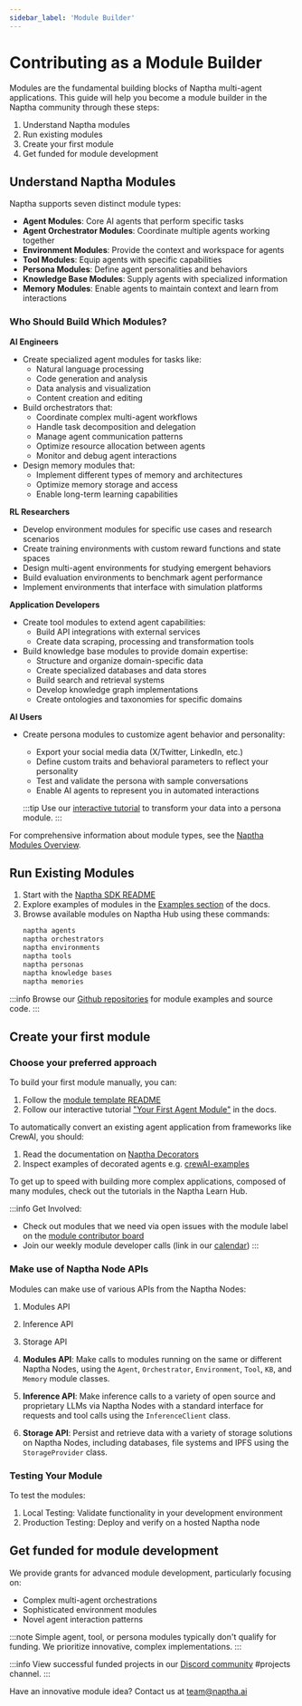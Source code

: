 ```yaml
---
sidebar_label: 'Module Builder'
---
```


# Contributing as a Module Builder

Modules are the fundamental building blocks of Naptha multi-agent applications. This guide will help you become a module builder in the Naptha community through these steps:

1. Understand Naptha modules
2. Run existing modules
3. Create your first module
4. Get funded for module development

## Understand Naptha Modules

Naptha supports seven distinct module types:

- **Agent Modules**: Core AI agents that perform specific tasks
- **Agent Orchestrator Modules**: Coordinate multiple agents working together
- **Environment Modules**: Provide the context and workspace for agents
- **Tool Modules**: Equip agents with specific capabilities
- **Persona Modules**: Define agent personalities and behaviors
- **Knowledge Base Modules**: Supply agents with specialized information
- **Memory Modules**: Enable agents to maintain context and learn from interactions

### Who Should Build Which Modules?

**AI Engineers**
- Create specialized agent modules for tasks like:
  - Natural language processing
  - Code generation and analysis
  - Data analysis and visualization
  - Content creation and editing
- Build orchestrators that:
  - Coordinate complex multi-agent workflows
  - Handle task decomposition and delegation
  - Manage agent communication patterns
  - Optimize resource allocation between agents
  - Monitor and debug agent interactions
- Design memory modules that:
  - Implement different types of memory and architectures
  - Optimize memory storage and access
  - Enable long-term learning capabilities

**RL Researchers**
- Develop environment modules for specific use cases and research scenarios
- Create training environments with custom reward functions and state spaces
- Design multi-agent environments for studying emergent behaviors
- Build evaluation environments to benchmark agent performance
- Implement environments that interface with simulation platforms

**Application Developers**
- Create tool modules to extend agent capabilities:
  - Build API integrations with external services
  - Create data scraping, processing and transformation tools
- Build knowledge base modules to provide domain expertise:
  - Structure and organize domain-specific data
  - Create specialized databases and data stores
  - Build search and retrieval systems
  - Develop knowledge graph implementations
  - Create ontologies and taxonomies for specific domains

**AI Users**
- Create persona modules to customize agent behavior and personality:
  - Export your social media data (X/Twitter, LinkedIn, etc.)
  - Define custom traits and behavioral parameters to reflect your personality
  - Test and validate the persona with sample conversations
  - Enable AI agents to represent you in automated interactions

  :::tip
  Use our [interactive tutorial](/docs/Tutorials/quick-persona-guide.md) to transform your data into a persona module.
  :::

For comprehensive information about module types, see the [Naptha Modules Overview](/docs/NapthaModules/0-overview.md).

## Run Existing Modules

1. Start with the [Naptha SDK README](https://github.com/NapthaAI/naptha-sdk/)
2. Explore examples of modules in the [Examples section](/docs/Examples/index.md) of the docs.
3. Browse available modules on Naptha Hub using these commands:
   ```bash
   naptha agents
   naptha orchestrators
   naptha environments
   naptha tools
   naptha personas
   naptha knowledge bases
   naptha memories
   ```

:::info
Browse our [Github repositories](https://github.com/orgs/NapthaAI/repositories?type=all) for module examples and source code.
:::

## Create your first module

### Choose your preferred approach

To build your first module manually, you can:

1. Follow the [module template README](https://github.com/NapthaAI/module_template) 
2. Follow our interactive tutorial ["Your First Agent Module"](/docs/Tutorials/module-guide.md) in the docs.

To automatically convert an existing agent application from frameworks like CrewAI, you should:

1. Read the documentation on [Naptha Decorators](/docs/Integrations/Decorators) 
2. Inspect examples of decorated agents e.g. [crewAI-examples](https://github.com/NapthaAI/crewAI-examples)

To get up to speed with building more complex applications, composed of many modules, check out the tutorials in the Naptha Learn Hub.

:::info
Get Involved:
- Check out modules that we need via open issues with the module label on the [module contributor board](https://github.com/orgs/NapthaAI/projects/3/views/1)
- Join our weekly module developer calls (link in our [calendar](https://calendar.google.com/calendar/u/0?cid=Y19lZjlmM2Y3YmE4YmQ3OWE2MjhkMzBiNjIxZDllNTY0ZWIzZjQxNjA0MjNiZmFmNzlkMGU3NGVhMTQyZGU4YTQ5QGdyb3VwLmNhbGVuZGFyLmdvb2dsZS5jb20))
:::

### Make use of Naptha Node APIs

Modules can make use of various APIs from the Naptha Nodes:

1. Modules API
2. Inference API
3. Storage API

1. **Modules API**: Make calls to modules running on the same or different Naptha Nodes, using the `Agent`, `Orchestrator`, `Environment`, `Tool`, `KB`, and `Memory` module classes.
2. **Inference API**: Make inference calls to a variety of open source and proprietary LLMs via Naptha Nodes with a standard interface for requests and tool calls using the `InferenceClient` class.
3. **Storage API**: Persist and retrieve data with a variety of storage solutions on Naptha Nodes, including databases, file systems and IPFS using the `StorageProvider` class.

### Testing Your Module

To test the modules:

1. Local Testing: Validate functionality in your development environment
2. Production Testing: Deploy and verify on a hosted Naptha node

## Get funded for module development

We provide grants for advanced module development, particularly focusing on:
- Complex multi-agent orchestrations
- Sophisticated environment modules
- Novel agent interaction patterns

:::note
Simple agent, tool, or persona modules typically don't qualify for funding. We prioritize innovative, complex implementations.
:::

:::info
View successful funded projects in our [Discord community](https://naptha.ai/naptha-community) #projects channel.
:::

Have an innovative module idea? Contact us at [team@naptha.ai](mailto:team@naptha.ai)
